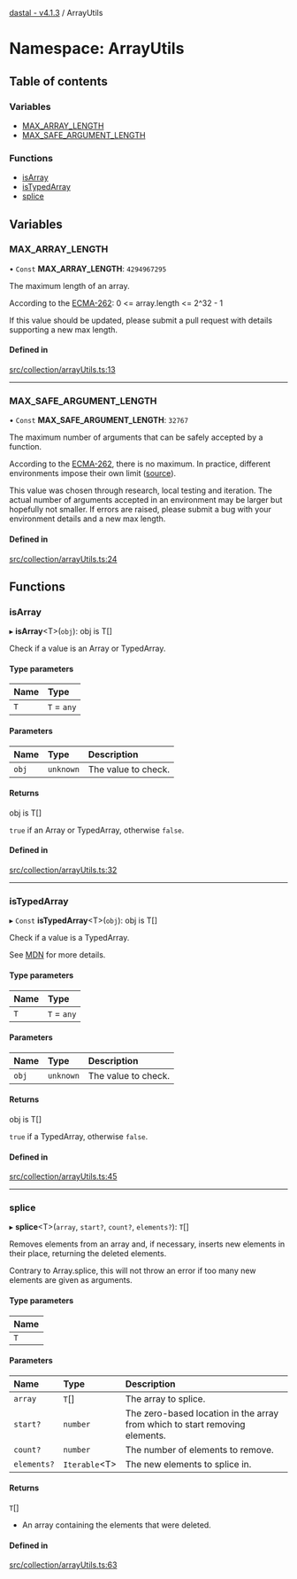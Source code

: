 [dastal - v4.1.3](../README.md) / ArrayUtils

# Namespace: ArrayUtils

## Table of contents

### Variables

- [MAX\_ARRAY\_LENGTH](arrayutils.md#max_array_length)
- [MAX\_SAFE\_ARGUMENT\_LENGTH](arrayutils.md#max_safe_argument_length)

### Functions

- [isArray](arrayutils.md#isarray)
- [isTypedArray](arrayutils.md#istypedarray)
- [splice](arrayutils.md#splice)

## Variables

### MAX\_ARRAY\_LENGTH

• `Const` **MAX\_ARRAY\_LENGTH**: ``4294967295``

The maximum length of an array.

According to the [ECMA-262](https://tc39.es/ecma262/#array-index):
    0 <= array.length <= 2^32 - 1

If this value should be updated, please
submit a pull request with details supporting a new max length.

#### Defined in

[src/collection/arrayUtils.ts:13](https://github.com/havelessbemore/dastal/blob/5081892/src/collection/arrayUtils.ts#L13)

___

### MAX\_SAFE\_ARGUMENT\_LENGTH

• `Const` **MAX\_SAFE\_ARGUMENT\_LENGTH**: ``32767``

The maximum number of arguments that can be safely accepted by a function.

According to the [ECMA-262](https://tc39.es/ecma262/#sec-list-and-record-specification-type), there is no maximum. In practice, different
environments impose their own limit ([source](https://stackoverflow.com/questions/22747068/is-there-a-max-number-of-arguments-javascript-functions-can-accept)).

This value was chosen through research, local testing and iteration. The actual number of arguments
accepted in an environment may be larger but hopefully not smaller. If errors are raised,
please submit a bug with your environment details and a new max length.

#### Defined in

[src/collection/arrayUtils.ts:24](https://github.com/havelessbemore/dastal/blob/5081892/src/collection/arrayUtils.ts#L24)

## Functions

### isArray

▸ **isArray**<T\>(`obj`): obj is T[]

Check if a value is an Array or TypedArray.

#### Type parameters

| Name | Type |
| :------ | :------ |
| `T` | `T` = `any` |

#### Parameters

| Name | Type | Description |
| :------ | :------ | :------ |
| `obj` | `unknown` | The value to check. |

#### Returns

obj is T[]

`true` if an Array or TypedArray, otherwise `false`.

#### Defined in

[src/collection/arrayUtils.ts:32](https://github.com/havelessbemore/dastal/blob/5081892/src/collection/arrayUtils.ts#L32)

___

### isTypedArray

▸ `Const` **isTypedArray**<T\>(`obj`): obj is T[]

Check if a value is a TypedArray.

See [MDN](https://developer.mozilla.org/en-US/docs/Web/JavaScript/Reference/Global_Objects/TypedArray)
for more details.

#### Type parameters

| Name | Type |
| :------ | :------ |
| `T` | `T` = `any` |

#### Parameters

| Name | Type | Description |
| :------ | :------ | :------ |
| `obj` | `unknown` | The value to check. |

#### Returns

obj is T[]

`true` if a TypedArray, otherwise `false`.

#### Defined in

[src/collection/arrayUtils.ts:45](https://github.com/havelessbemore/dastal/blob/5081892/src/collection/arrayUtils.ts#L45)

___

### splice

▸ **splice**<T\>(`array`, `start?`, `count?`, `elements?`): `T`[]

Removes elements from an array and, if necessary, inserts new elements in their place, returning the deleted elements.

Contrary to Array.splice, this will not throw an error if too many new elements are given as arguments.

#### Type parameters

| Name |
| :------ |
| `T` |

#### Parameters

| Name | Type | Description |
| :------ | :------ | :------ |
| `array` | `T`[] | The array to splice. |
| `start?` | `number` | The zero-based location in the array from which to start removing elements. |
| `count?` | `number` | The number of elements to remove. |
| `elements?` | `Iterable`<T\> | The new elements to splice in. |

#### Returns

`T`[]

- An array containing the elements that were deleted.

#### Defined in

[src/collection/arrayUtils.ts:63](https://github.com/havelessbemore/dastal/blob/5081892/src/collection/arrayUtils.ts#L63)
